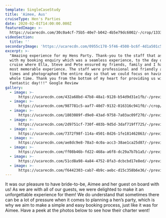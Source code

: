 ```yaml
---
template: SingleCaseStudy
title: 'Aimee, Aus'
cruiseType: Hen's Parties
date: 2020-02-01T14:00:00.000Z
featuredImage: >-
  https://ucarecdn.com/30c0a4cf-75b5-40e7-b042-4b5e79dc6002/-/crop/1333x1332/0,0/-/preview/-/enhance/20/
videoSection:
  title: ''
secondaryImage: 'https://ucarecdn.com/0955c178-5f46-4508-bc6f-4d1a501c5612/'
excerpt: >-
  "Amazing experience for my Hens Party. Thank-you to the staff that assisted
  with my booking enquiry which was a seamless experience, to the day of the
  cruise where Ella, Steve and Pete ensured my friends, family and I had the
  most memorable experience. The staff were professional and friendly at all
  times and photographed the entire day so that we could focus on having fun the
  whole time. Thank you from the bottom of my heart for providing us with such a
  fantastic day!!!" Google Review
gallery:
  - image: >-
      https://ucarecdn.com/432a68bd-47b8-48a1-9128-b54d9d31e1fb/-/preview/-/enhance/35/
  - image: >-
      https://ucarecdn.com/987781c5-aaf7-40d7-9132-016316c941f0/-/crop/1198x1409/0,0/-/preview/-/enhance/14/
  - image: >-
      https://ucarecdn.com/1803089f-d9e0-43ad-9758-7a03ac09f270/-/preview/-/enhance/31/
  - image: >-
      https://ucarecdn.com/2d9751cf-730f-403b-9d5d-3daf719ff725/-/preview/-/enhance/38/
  - image: >-
      https://ucarecdn.com/7372f98f-114a-4501-8d26-1fe181462863/-/preview/-/enhance/45/
  - image: >-
      https://ucarecdn.com/ae8dc9e8-78a3-4c0a-acc3-38ae1ca25d87/-/preview/-/enhance/44/
  - image: >-
      https://ucarecdn.com/ff08b46b-fd22-468a-a6f8-dc29a7b7b1a5/-/preview/-/enhance/42/
  - image: >-
      https://ucarecdn.com/51cd8a98-4a84-4752-8fa3-dcbcbd17e8ed/-/preview/-/enhance/42/
  - image: >-
      https://ucarecdn.com/f6442303-cab7-4b9c-aebc-d15c358b6e36/-/preview/-/enhance/46/
---
```

It was our pleasure to have bride-to-be, Aimee and her guest on board with us! As we are with all of our guests, we were delighted to make it an unforgettable experience for them!  We do understand that sometimes there can be a lot of pressure when it comes to planning a hen’s party, which is why we aim to make a simple and easy booking process, just like it was for Aimee. Have a peek at the photos below to see how their charter went!
